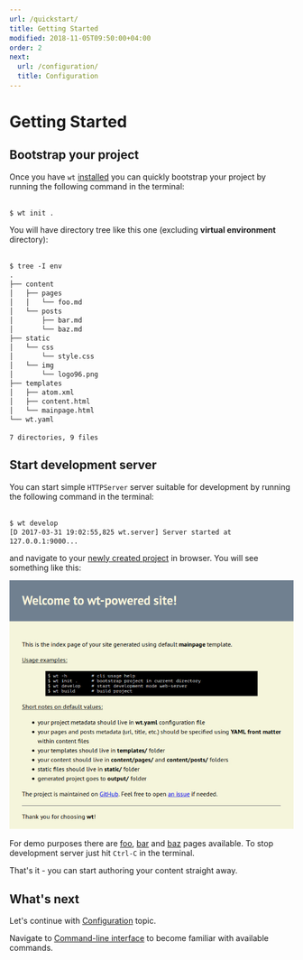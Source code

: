 ```yaml
---
url: /quickstart/
title: Getting Started
modified: 2018-11-05T09:50:00+04:00
order: 2
next:
  url: /configuration/
  title: Configuration
---
```


# Getting Started

## Bootstrap your project

Once you have `wt` [installed][wt-installation] you can quickly bootstrap your
project by running the following command in the terminal:

```shell

$ wt init .

```

You will have directory tree like this one (excluding **virtual environment**
directory):

```shell

$ tree -I env
.
├── content
│   ├── pages
│   │   └── foo.md
│   └── posts
│       ├── bar.md
│       └── baz.md
├── static
│   └── css
│       └── style.css
│   └── img
│       └── logo96.png
├── templates
│   ├── atom.xml
│   ├── content.html
│   └── mainpage.html
└── wt.yaml

7 directories, 9 files

```

## Start development server

You can start simple `HTTPServer` server suitable for development by running
the following command in the terminal:

```shell

$ wt develop
[D 2017-03-31 19:02:55,825 wt.server] Server started at 127.0.0.1:9000...

```

and navigate to your [newly created project][devserver] in browser.
You will see something like this:

[![mainpage after init](/img/quickstart-mainpage.jpg)][quickstart-mainpage]

For demo purposes there are [foo][foo], [bar][bar] and [baz][baz] pages
available.
To stop development server just hit `Ctrl-C` in the terminal.

That's it - you can start authoring your content straight away.


## What's next

Let's continue with [Configuration][wt-configuration] topic.

Navigate to [Command-line interface][wt-cli] to become familiar with available
commands.

[devserver]: http://127.0.0.1:9000
[foo]: http://127.0.0.1:9000/foo/
[bar]: http://127.0.0.1:9000/bar/
[baz]: http://127.0.0.1:9000/baz/
[quickstart-mainpage]: /img/quickstart-mainpage.jpg
[wt-installation]: /installation/
[wt-cli]: /cli/
[wt-configuration]: /configuration/
